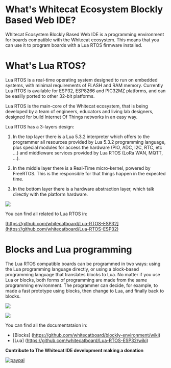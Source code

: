 # What's Whitecat Ecosystem Blockly Based Web IDE?

Whitecat Ecosystem Blockly Based Web IDE is a programming environment for boards compatible with the Whitecat ecosystem. This means that you can use it to program boards with a Lua RTOS firmware installed.

# What's Lua RTOS?

Lua RTOS is a real-time operating system designed to run on embedded systems, with minimal requirements of FLASH and RAM memory. Currently Lua RTOS is available for ESP32, ESP8266 and PIC32MZ platforms, and can be easilly ported to other 32-bit platforms.

Lua RTOS is the main-core of the Whitecat ecosystem, that is being developed by a team of engineers, educators and living lab designers, designed for build Internet Of Things networks in an easy way.

Lua RTOS has a 3-layers design:

1. In the top layer there is a Lua 5.3.2 interpreter which offers to the programmer all resources provided by Lua 5.3.2 programming language, plus special modules for access the hardware (PIO, ADC, I2C, RTC, etc ...) and middleware services provided by Lua RTOS (LoRa WAN, MQTT, ...).

2. In the middle layer there is a Real-Time micro-kernel, powered by FreeRTOS. This is the responsible for that things happen in the expected time.

3. In the bottom layer there is a hardware abstraction layer, which talk directly with the platform hardware.

![](http://whitecatboard.org/git/luaos.png)

You can find all related to Lua RTOS in:

[https://github.com/whitecatboard/Lua-RTOS-ESP32](https://github.com/whitecatboard/Lua-RTOS-ESP32)


# Blocks and Lua programming

The Lua RTOS compatible boards can be programmed in two ways: using the Lua programming language directly, or using a block-based programming language that translates blocks to Lua. No matter if you use Lua or blocks, both forms of programming are made from the same programming environment. The programmer can decide, for example, to made a fast prototype using blocks, then change to Lua, and finally back to blocks.

![](http://whitecatboard.org/wp-content/uploads/2016/11/block-example.png)

![](http://whitecatboard.org/wp-content/uploads/2016/11/code-example.png)

You can find all the documentataion in:

* [Blocks] (https://github.com/whitecatboard/blockly-environment/wiki) 
* [Lua] (https://github.com/whitecatboard/Lua-RTOS-ESP32/wiki) 


**Contribute to The Whitecat IDE development making a donation**

[![paypal](https://www.paypalobjects.com/en_US/i/btn/btn_donateCC_LG.gif)](https://www.paypal.com/cgi-bin/webscr?cmd=_s-xclick&hosted_button_id=M8BG7JGEPZUP6)

